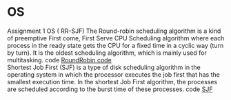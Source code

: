 # OS
Assignment 1 OS ( RR-SJF)
The Round-robin scheduling algorithm is a kind of preemptive First come, First Serve CPU Scheduling algorithm where each process in the ready state gets the CPU for a fixed time in a cyclic way (turn by turn). It is the oldest scheduling algorithm, which is mainly used for multitasking.
code <a href="https://github.com/m12saeed/OS/blob/main/R_R/src/RoundRobin.java">RoundRobin code</a>
</br>
Shortest Job First (SJF) is a type of disk scheduling algorithm in the operating system in which the processor executes the job first that has the smallest execution time. In the shortest Job First algorithm, the processes are scheduled according to the burst time of these processes.
code <a href="https://github.com/m12saeed/OS/blob/main/SJF/src/SJF/SJF.java"> SJF </a>
